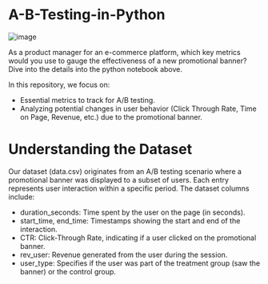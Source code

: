 # A-B-Testing-in-Python

![image](https://github.com/tanuj312001/A-B-Testing-in-Python/assets/60888384/ffc1f6f2-3adc-4cac-8426-702e030420e8)


As a product manager for an e-commerce platform, which key metrics would you use to gauge the effectiveness of a new promotional banner? Dive into the details into the python notebook above.

In this repository, we focus on:

- Essential metrics to track for A/B testing.
- Analyzing potential changes in user behavior (Click Through Rate, Time on Page, Revenue, etc.) due to the promotional banner.

# Understanding the Dataset
Our dataset (data.csv) originates from an A/B testing scenario where a promotional banner was displayed to a subset of users. Each entry represents user interaction within a specific period. The dataset columns include:

- duration_seconds: Time spent by the user on the page (in seconds).
- start_time, end_time: Timestamps showing the start and end of the interaction.
- CTR: Click-Through Rate, indicating if a user clicked on the promotional banner.
- rev_user: Revenue generated from the user during the session.
- user_type: Specifies if the user was part of the treatment group (saw the banner) or the control group.
